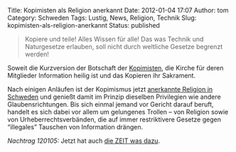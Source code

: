 Title: Kopimisten als Religion anerkannt
Date: 2012-01-04 17:07
Author: tom
Category: Schweden
Tags: Lustig, News, Religion, Technik
Slug: kopimisten-als-religion-anerkannt
Status: published

> Kopiere und teile! Alles Wissen für alle! Das was Technik und
> Naturgesetze erlauben, soll nicht durch weltliche Gesetze begrenzt
> werden!

Soweit die Kurzversion der Botschaft der
[Kopimisten](http://kopimistsamfundet.se/), die Kirche für deren
Mitglieder Information heilig ist und das Kopieren ihr Sakrament.

Nach einigen Anläufen ist der Kopimismus jetzt [anerkannte Religion in
Schweden](http://falkvinge.net/2012/01/04/missionary-church-of-kopimism-approved-as-official-religion/)
und genießt damit im Prinzip dieselben Privilegien wie andere
Glaubensrichtungen. Bis sich einmal jemand vor Gericht darauf beruft,
handelt es sich dabei vor allem um gelungenes Trollen – von Religion
sowie von Urheberrechtsverbänden, die auf immer restriktivere Gesetze
gegen “illegales” Tauschen von Information drängen.

*Nachtrag 120105:* Jetzt hat auch [die ZEIT was
dazu](http://www.zeit.de/digital/internet/2012-01/filesharing-schweden-religion).

